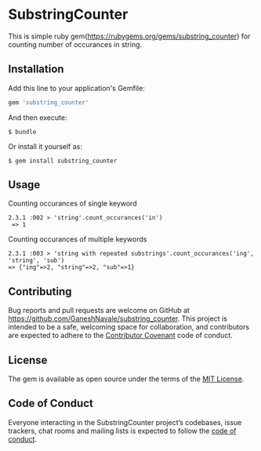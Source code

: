 # SubstringCounter

This is simple ruby gem(https://rubygems.org/gems/substring_counter) for counting number of occurances in string.

## Installation

Add this line to your application's Gemfile:

```ruby
gem 'substring_counter'
```

And then execute:

    $ bundle

Or install it yourself as:

    $ gem install substring_counter

## Usage

Counting occurances of single keyword

    2.3.1 :002 > 'string'.count_occurances('in')
     => 1

Counting occurances of multiple keywords

    2.3.1 :003 > 'string with repeated substrings'.count_occurances('ing', 'string', 'sub')
    => {"ing"=>2, "string"=>2, "sub"=>1}



## Contributing

Bug reports and pull requests are welcome on GitHub at https://github.com/GaneshNavale/substring_counter. This project is intended to be a safe, welcoming space for collaboration, and contributors are expected to adhere to the [Contributor Covenant](http://contributor-covenant.org) code of conduct.

## License

The gem is available as open source under the terms of the [MIT License](http://opensource.org/licenses/MIT).

## Code of Conduct

Everyone interacting in the SubstringCounter project’s codebases, issue trackers, chat rooms and mailing lists is expected to follow the [code of conduct](https://github.com/[USERNAME]/substring_counter/blob/master/CODE_OF_CONDUCT.md).
